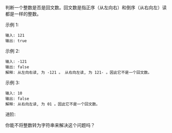 判断一个整数是否是回文数。回文数是指正序（从左向右）和倒序（从右向左）读都是一样的整数。

示例 1:

````
输入: 121
输出: true
````

示例 2:

````
输入: -121
输出: false
解释: 从左向右读, 为 -121 。 从右向左读, 为 121- 。因此它不是一个回文数。
````

示例 3:

````
输入: 10
输出: false
解释: 从右向左读, 为 01 。因此它不是一个回文数。
````

进阶:

你能不将整数转为字符串来解决这个问题吗？